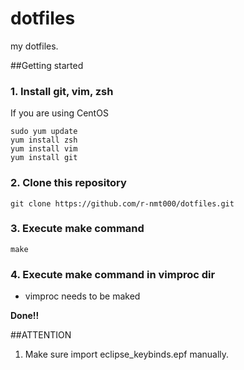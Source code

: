 dotfiles
========

my dotfiles.

##Getting started
### 1. Install git, vim, zsh
If you are using CentOS

```
sudo yum update
yum install zsh
yum install vim 
yum install git
```

### 2. Clone this repository

```
git clone https://github.com/r-nmt000/dotfiles.git
```

### 3. Execute make command

```
make
```

### 4. Execute make command in vimproc dir

* vimproc needs to be maked


**Done!!**


##ATTENTION

1. Make sure import eclipse_keybinds.epf manually.
